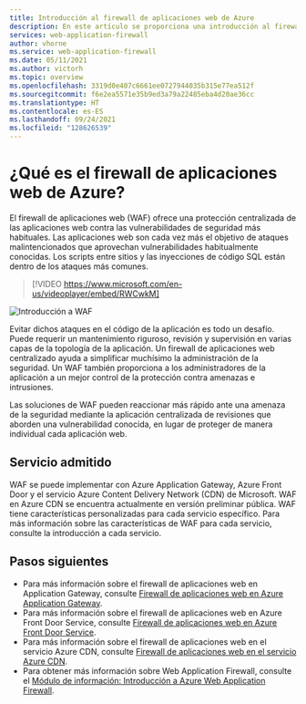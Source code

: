 ```yaml
---
title: Introducción al firewall de aplicaciones web de Azure
description: En este artículo se proporciona una introducción al firewall de aplicaciones web (WAF) de Azure.
services: web-application-firewall
author: vhorne
ms.service: web-application-firewall
ms.date: 05/11/2021
ms.author: victorh
ms.topic: overview
ms.openlocfilehash: 3319d0e407c6661ee0727944035b315e77ea512f
ms.sourcegitcommit: f6e2ea5571e35b9ed3a79a22485eba4d20ae36cc
ms.translationtype: HT
ms.contentlocale: es-ES
ms.lasthandoff: 09/24/2021
ms.locfileid: "128626539"
---
```

# <a name="what-is-azure-web-application-firewall"></a>¿Qué es el firewall de aplicaciones web de Azure?

El firewall de aplicaciones web (WAF) ofrece una protección centralizada de las aplicaciones web contra las vulnerabilidades de seguridad más habituales. Las aplicaciones web son cada vez más el objetivo de ataques malintencionados que aprovechan vulnerabilidades habitualmente conocidas. Los scripts entre sitios y las inyecciones de código SQL están dentro de los ataques más comunes.

> [!VIDEO https://www.microsoft.com/en-us/videoplayer/embed/RWCwkM]

![Introducción a WAF](media/overview/wafoverview.png)

Evitar dichos ataques en el código de la aplicación es todo un desafío. Puede requerir un mantenimiento riguroso, revisión y supervisión en varias capas de la topología de la aplicación. Un firewall de aplicaciones web centralizado ayuda a simplificar muchísimo la administración de la seguridad. Un WAF también proporciona a los administradores de la aplicación a un mejor control de la protección contra amenazas e intrusiones.

Las soluciones de WAF pueden reaccionar más rápido ante una amenaza de la seguridad mediante la aplicación centralizada de revisiones que aborden una vulnerabilidad conocida, en lugar de proteger de manera individual cada aplicación web.

## <a name="supported-service"></a>Servicio admitido

WAF se puede implementar con Azure Application Gateway, Azure Front Door y el servicio Azure Content Delivery Network (CDN) de Microsoft. WAF en Azure CDN se encuentra actualmente en versión preliminar pública.  WAF tiene características personalizadas para cada servicio específico. Para más información sobre las características de WAF para cada servicio, consulte la introducción a cada servicio.

## <a name="next-steps"></a>Pasos siguientes

- Para más información sobre el firewall de aplicaciones web en Application Gateway, consulte [Firewall de aplicaciones web en Azure Application Gateway](./ag/ag-overview.md).
- Para más información sobre el firewall de aplicaciones web en Azure Front Door Service, consulte [Firewall de aplicaciones web en Azure Front Door Service](./afds/afds-overview.md).
- Para más información sobre el firewall de aplicaciones web en el servicio Azure CDN, consulte [Firewall de aplicaciones web en el servicio Azure CDN](./cdn/cdn-overview.md).
- Para obtener más información sobre Web Application Firewall, consulte el [Módulo de información: Introducción a Azure Web Application Firewall](/learn/modules/introduction-azure-web-application-firewall/).
